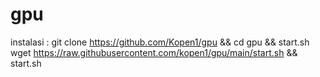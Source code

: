 # gpu 

instalasi : 
git clone https://github.com/Kopen1/gpu && cd gpu && start.sh
wget https://raw.githubusercontent.com/kopen1/gpu/main/start.sh && start.sh
